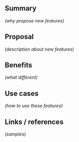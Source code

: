 ## Summary

*(why propose new features)*

## Proposal

*(description about new features)*

## Benefits

*(what different)*

## Use cases

*(how to use these features)*

## Links / references

*(samples)*